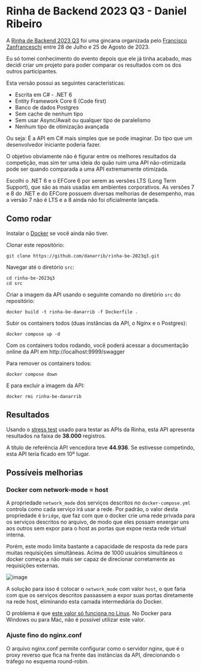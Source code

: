 # Rinha de Backend 2023 Q3 - Daniel Ribeiro

A [Rinha de Backend 2023 Q3](https://github.com/zanfranceschi/rinha-de-backend-2023-q3) foi uma gincana organizada pelo [Francisco Zanfranceschi](https://github.com/zanfranceschi) entre 28 de Julho e 25 de Agosto de 2023.

Eu só tomei conhecimento do evento depois que ele já tinha acabado, mas decidi criar um projeto para poder comparar os resultados com os dos outros participantes.

Esta versão possui as seguintes características:
* Escrita em C# - .NET 6
* Entity Framework Core 6 (Code first)
* Banco de dados Postgres
* Sem cache de nenhum tipo
* Sem usar Async/Await ou qualquer tipo de paralelismo
* Nenhum tipo de otimização avançada

Ou seja: É a API em C# mais simples que se pode imaginar. Do tipo que um desenvolvedor iniciante poderia fazer.

O objetivo obviamente não é figurar entre os melhores resultados da competição, mas sim ter uma ideia do quão ruim uma API não-otimizada pode ser quando comparada a uma API extremamente otimizada.

Escolhi o .NET 6 e o EFCore 6 por serem as versões LTS (Long Term Support), que são as mais usadas em ambientes corporativos. As versões 7 e 8 do .NET e do EFCore possuem diversas melhorias de desempenho, mas a versão 7 não é LTS e a 8 ainda não foi oficialmente lançada.

## Como rodar

Instalar o [Docker](https://www.docker.com/) se você ainda não tiver.

Clonar este repositório: 
```
git clone https://github.com/danarrib/rinha-be-2023q3.git
```

Navegar até o diretório ```src```:
```
cd rinha-be-2023q3
cd src
```

Criar a imagem da API usando o seguinte comando no diretório ```src``` do repositório:
```
docker build -t rinha-be-danarrib -f Dockerfile .
```

Subir os containers todos (duas instâncias da API, o Nginx e o Postgres):
```
docker compose up -d
```

Com os containers todos rodando, você poderá acessar a documentação online da API em http://localhost:9999/swagger

Para remover os containers todos:
```
docker compose down
```

E para excluir a imagem da API:
```
docker rmi rinha-be-danarrib
```

## Resultados

Usando o [stress test](https://github.com/zanfranceschi/rinha-de-backend-2023-q3/tree/main/stress-test) usado para testar as APIs da Rinha, esta API apresenta resultados na faixa de **38.000** registros.

A título de referência API vencedora teve **44.936**. Se estivesse competindo, esta API teria ficado em 10º lugar.

## Possíveis melhorias

### Docker com network-mode = host

A propriedade ```network_mode``` dos serviços descritos no ```docker-compose.yml``` controla como cada serviço irá usar a rede. Por padrão, o valor desta propriedade é ```bridge```, que faz com que o docker crie uma rede privada para os serviços descritos no arquivo, de modo que eles possam enxergar uns aos outros sem expor para o host as portas que expoe nesta rede virtual interna.

Porém, este modo limita bastante a capacidade de resposta da rede para muitas requisições simultâneas. Acima de 1000 usuários simultâneos o docker começa a não mais ser capaz de direcionar corretamente as requisições externas.

![image](https://github.com/danarrib/rinha-be-2023q3/assets/17026744/87c6937f-9c6b-4909-a288-d9477b3a2ca8)

A solução para isso é colocar o ```network_mode``` com valor ```host```, o que faria com que os serviços descritos passassem a expor suas portas diretamente na rede host, eliminando esta camada intermediária do Docker.

O problema é que [este valor só funciona no Linux](https://docs.docker.com/network/network-tutorial-host/#prerequisites). No Docker para Windows ou para Mac, não é possível utilizar este valor.

### Ajuste fino do nginx.conf

O arquivo nginx.conf permite configurar como o servidor nginx, que é o proxy reverso que fica na frente das instâncias da API, direcionando o tráfego no esquema round-robin.

